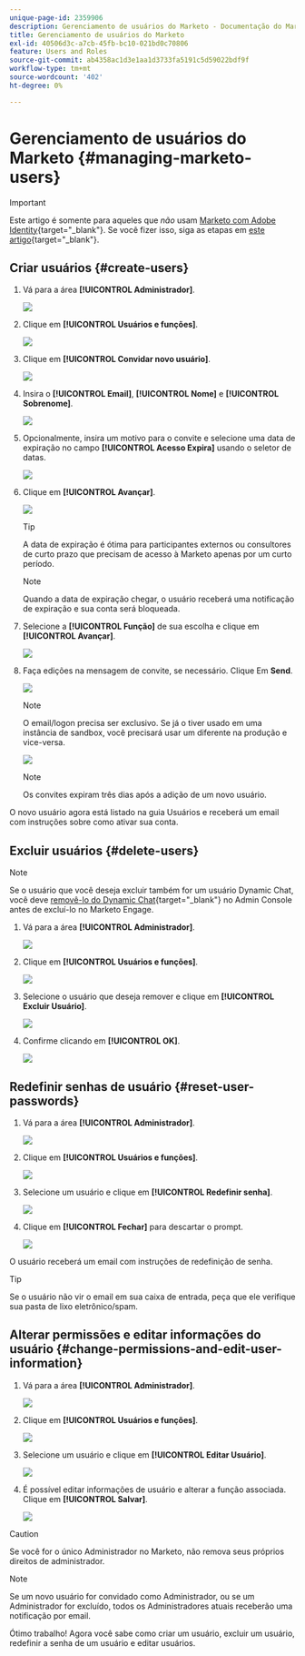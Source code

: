 ```yaml
---
unique-page-id: 2359906
description: Gerenciamento de usuários do Marketo - Documentação do Marketo - Documentação do produto
title: Gerenciamento de usuários do Marketo
exl-id: 40506d3c-a7cb-45fb-bc10-021bd0c70806
feature: Users and Roles
source-git-commit: ab4358ac1d3e1aa1d3733fa5191c5d59022bdf9f
workflow-type: tm+mt
source-wordcount: '402'
ht-degree: 0%

---
```


# Gerenciamento de usuários do Marketo {#managing-marketo-users}

>[!IMPORTANT]
>
>Este artigo é somente para aqueles que _não_ usam [Marketo com Adobe Identity](/help/marketo/product-docs/administration/marketo-with-adobe-identity/adobe-identity-management-overview.md){target="_blank"}. Se você fizer isso, siga as etapas em [este artigo](/help/marketo/product-docs/administration/marketo-with-adobe-identity/add-or-remove-a-user.md){target="_blank"}.

## Criar usuários {#create-users}

1. Vá para a área **[!UICONTROL Administrador]**.

   ![](assets/managing-marketo-users-1.png)

1. Clique em **[!UICONTROL Usuários e funções]**.

   ![](assets/managing-marketo-users-2.png)

1. Clique em **[!UICONTROL Convidar novo usuário]**.

   ![](assets/managing-marketo-users-3.png)

1. Insira o **[!UICONTROL Email]**, **[!UICONTROL Nome]** e **[!UICONTROL Sobrenome]**.

   ![](assets/managing-marketo-users-4.png)

1. Opcionalmente, insira um motivo para o convite e selecione uma data de expiração no campo **[!UICONTROL Acesso Expira]** usando o seletor de datas.

   ![](assets/managing-marketo-users-5.png)

1. Clique em **[!UICONTROL Avançar]**.

   ![](assets/managing-marketo-users-6.png)

   >[!TIP]
   >
   >A data de expiração é ótima para participantes externos ou consultores de curto prazo que precisam de acesso à Marketo apenas por um curto período.

   >[!NOTE]
   >
   >Quando a data de expiração chegar, o usuário receberá uma notificação de expiração e sua conta será bloqueada.

1. Selecione a **[!UICONTROL Função]** de sua escolha e clique em **[!UICONTROL Avançar]**.

   ![](assets/managing-marketo-users-7.png)

1. Faça edições na mensagem de convite, se necessário. Clique Em **Send**.

   ![](assets/managing-marketo-users-8.png)

   >[!NOTE]
   >
   >O email/logon precisa ser exclusivo. Se já o tiver usado em uma instância de sandbox, você precisará usar um diferente na produção e vice-versa.

   ![](assets/managing-marketo-users-9.png)

   >[!NOTE]
   >
   >Os convites expiram três dias após a adição de um novo usuário.

O novo usuário agora está listado na guia Usuários e receberá um email com instruções sobre como ativar sua conta.

## Excluir usuários {#delete-users}

>[!NOTE]
>
>Se o usuário que você deseja excluir também for um usuário Dynamic Chat, você deve [removê-lo do Dynamic Chat](/help/marketo/product-docs/demand-generation/dynamic-chat/setup-and-configuration/add-or-remove-chat-users.md#remove-a-chat-user){target="_blank"} no Admin Console antes de excluí-lo no Marketo Engage.

1. Vá para a área **[!UICONTROL Administrador]**.

   ![](assets/managing-marketo-users-10.png)

1. Clique em **[!UICONTROL Usuários e funções]**.

   ![](assets/managing-marketo-users-11.png)

1. Selecione o usuário que deseja remover e clique em **[!UICONTROL Excluir Usuário]**.

   ![](assets/managing-marketo-users-12.png)

1. Confirme clicando em **[!UICONTROL OK]**.

   ![](assets/managing-marketo-users-13.png)

## Redefinir senhas de usuário {#reset-user-passwords}

1. Vá para a área **[!UICONTROL Administrador]**.

   ![](assets/managing-marketo-users-14.png)

1. Clique em **[!UICONTROL Usuários e funções]**.

   ![](assets/managing-marketo-users-15.png)

1. Selecione um usuário e clique em **[!UICONTROL Redefinir senha]**.

   ![](assets/managing-marketo-users-16.png)

1. Clique em **[!UICONTROL Fechar]** para descartar o prompt.

   ![](assets/managing-marketo-users-17.png)

O usuário receberá um email com instruções de redefinição de senha.

>[!TIP]
>
>Se o usuário não vir o email em sua caixa de entrada, peça que ele verifique sua pasta de lixo eletrônico/spam.

## Alterar permissões e editar informações do usuário {#change-permissions-and-edit-user-information}

1. Vá para a área **[!UICONTROL Administrador]**.

   ![](assets/managing-marketo-users-18.png)

1. Clique em **[!UICONTROL Usuários e funções]**.

   ![](assets/managing-marketo-users-19.png)

1. Selecione um usuário e clique em **[!UICONTROL Editar Usuário]**.

   ![](assets/managing-marketo-users-20.png)

1. É possível editar informações de usuário e alterar a função associada. Clique em **[!UICONTROL Salvar]**.

   ![](assets/managing-marketo-users-21.png)

>[!CAUTION]
>
>Se você for o único Administrador no Marketo, não remova seus próprios direitos de administrador.

>[!NOTE]
>
>Se um novo usuário for convidado como Administrador, ou se um Administrador for excluído, todos os Administradores atuais receberão uma notificação por email.

Ótimo trabalho! Agora você sabe como criar um usuário, excluir um usuário, redefinir a senha de um usuário e editar usuários.
